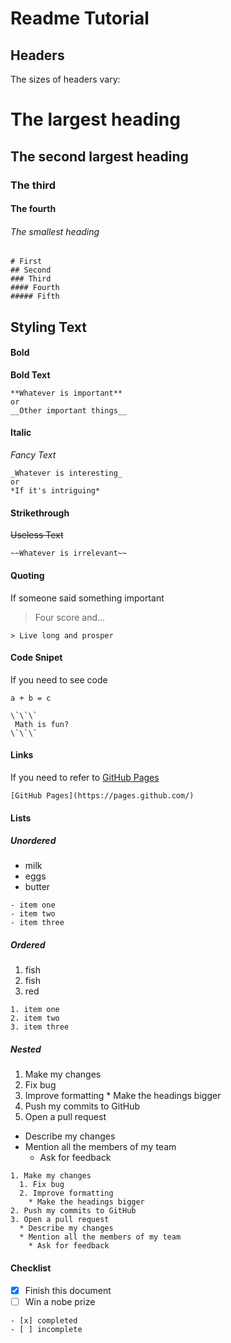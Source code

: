 # Readme Tutorial

## Headers
The sizes of headers vary:
# The largest heading
## The second largest heading
### The third
#### The fourth
###### The smallest heading

```
# First
## Second
### Third
#### Fourth
##### Fifth
```

## Styling Text

#### Bold

**Bold Text**
```
**Whatever is important**
or
__Other important things__
```

#### Italic

_Fancy Text_
```
_Whatever is interesting_
or
*If it's intriguing*
```

#### Strikethrough

~~Useless Text~~
```
~~Whatever is irrelevant~~
```

#### Quoting

If someone said something important
> Four score and...

```
> Live long and prosper
```

#### Code Snipet

If you need to see code
```
a + b = c
```
```
\`\`\`
 Math is fun?
\`\`\`
```

#### Links

If you need to refer to [GitHub Pages](https://pages.github.com/)
```
[GitHub Pages](https://pages.github.com/)
```

#### Lists

##### Unordered
- milk
- eggs
- butter
```
- item one
- item two
- item three
```

##### Ordered
1. fish
2. fish
3. red
```
1. item one
2. item two
3. item three
```

##### Nested
1. Make my changes
  1. Fix bug
  2. Improve formatting
    * Make the headings bigger
2. Push my commits to GitHub
3. Open a pull request
  * Describe my changes
  * Mention all the members of my team
    * Ask for feedback
```
1. Make my changes
  1. Fix bug
  2. Improve formatting
    * Make the headings bigger
2. Push my commits to GitHub
3. Open a pull request
  * Describe my changes
  * Mention all the members of my team
    * Ask for feedback
```

#### Checklist

- [x] Finish this document
- [ ] Win a nobe prize

```
- [x] completed
- [ ] incomplete
```
